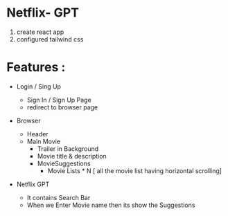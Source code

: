 # Netflix- GPT 

1. create react app
2. configured tailwind css 


# Features : 

- Login / Sing Up
    - Sign In / Sign Up Page 
    - redirect to browser page

- Browser 
    - Header 
    - Main Movie 
        - Trailer in Background
        - Movie title & description
        - MovieSuggestions 
            - Movie Lists * N [ all the movie list having horizontal scrolling]


- Netflix GPT 
    - It contains Search Bar 
    - When we Enter Movie name then its show the Suggestions





